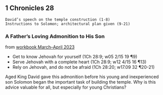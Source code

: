 ## 1 Chronicles 28

```
David’s speech on the temple construction (1-8)
Instructions to Solomon; architectural plan given (9-21)
```

### A Father’s Loving Admonition to His Son

from [workbook March–April 2023](https://www.jw.org/en/library/jw-meeting-workbook/march-april-2023-mwb/Life-and-Ministry-Meeting-Schedule-for-March-13-19-2023/A-Fathers-Loving-Admonition-to-His-Son/)

- Get to know Jehovah for yourself (1Ch 28:9; w05 2/15 19 ¶9)
- Serve Jehovah with a complete heart (1Ch 28:9; w12 4/15 16 ¶13)
- Rely on Jehovah, and do not be afraid (1Ch 28:20; w17.09 32 ¶20-21)

Aged King David gave this admonition before his young and inexperienced son Solomon began the important task of building the temple. Why is this advice valuable for all, but especially for young Christians?
